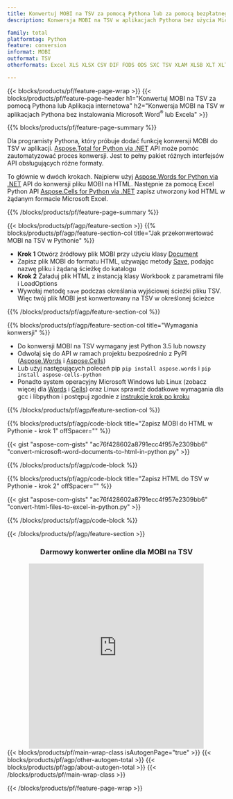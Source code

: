 ```yaml
---
title: Konwertuj MOBI na TSV za pomocą Pythona lub za pomocą bezpłatnego konwertera online
description: Konwersja MOBI na TSV w aplikacjach Pythona bez użycia Microsoft Word lub Excel lub online. Szybko przetestuj darmowy konwerter online CSV na POT przed integracją kodu. 

family: total
platformtag: Python
feature: conversion
informat: MOBI
outformat: TSV
otherformats: Excel XLS XLSX CSV DIF FODS ODS SXC TSV XLAM XLSB XLT XLTM XLSM XLTX

---
```

{{< blocks/products/pf/feature-page-wrap >}}
{{< blocks/products/pf/feature-page-header h1="Konwertuj MOBI na TSV za pomocą Pythona lub Aplikacja internetowa" h2="Konwersja MOBI na TSV w aplikacjach Pythona bez instalowania Microsoft Word<sup>&reg;</sup> lub Excela" >}}

{{% blocks/products/pf/feature-page-summary %}}

Dla programisty Pythona, który próbuje dodać funkcję konwersji MOBI do TSV w aplikacji. [Aspose.Total for Python via .NET](https://products.aspose.com/total/python-net/) API może pomóc zautomatyzować proces konwersji. Jest to pełny pakiet różnych interfejsów API obsługujących różne formaty.

To głównie w dwóch krokach. Najpierw użyj [Aspose.Words for Python via .NET](https://products.aspose.com/words/python-net/) API do konwersji pliku MOBI na HTML. Następnie za pomocą Excel Python API [Aspose.Cells for Python via .NET](https://products.aspose.com/cells/python-net/) zapisz utworzony kod HTML w żądanym formacie Microsoft Excel. 

{{% /blocks/products/pf/feature-page-summary %}}

{{< blocks/products/pf/agp/feature-section >}}
{{% blocks/products/pf/agp/feature-section-col title="Jak przekonwertować MOBI na TSV w Pythonie" %}}
- **Krok 1** Otwórz źródłowy plik MOBI przy użyciu klasy [Document](https://reference.aspose.com/words/python-net/aspose.words/document/)
- Zapisz plik MOBI do formatu HTML, używając metody [Save](https://reference.aspose.com/words/python-net/aspose.words/document/save/), podając nazwę pliku i żądaną ścieżkę do katalogu
-  **Krok 2** Załaduj plik HTML z instancją klasy Workbook z parametrami file i LoadOptions
-  Wywołaj metodę `save` podczas określania wyjściowej ścieżki pliku TSV. Więc twój plik MOBI jest konwertowany na TSV w określonej ścieżce

{{% /blocks/products/pf/agp/feature-section-col %}}

{{% blocks/products/pf/agp/feature-section-col title="Wymagania konwersji" %}}

- Do konwersji MOBI na TSV wymagany jest Python 3.5 lub nowszy
- Odwołaj się do API w ramach projektu bezpośrednio z PyPI ([Aspose.Words](https://pypi.org/project/aspose-words/) i [Aspose.Cells](https://pypi.org/project/aspose-cells-python/))
-  Lub użyj następujących poleceń pip ```pip install aspose.words``` i ```pip install aspose-cells-python``` 
-  Ponadto system operacyjny Microsoft Windows lub Linux (zobacz więcej dla [Words](https://docs.aspose.com/words/python-net/system-requirements/) i [Cells](https://docs.aspose.com/cells/python-net/getting-started/#installation)) oraz Linux sprawdź dodatkowe wymagania dla gcc i libpython i postępuj zgodnie z [instrukcje krok po kroku](https://docs.aspose.com/words/python-net/installation/)
 

{{% /blocks/products/pf/agp/feature-section-col %}}

{{% blocks/products/pf/agp/code-block title="Zapisz MOBI do HTML w Pythonie - krok 1" offSpacer="" %}}

{{< gist "aspose-com-gists" "ac76f428602a8791ecc4f957e2309bb6" "convert-microsoft-word-documents-to-html-in-python.py" >}}

{{% /blocks/products/pf/agp/code-block %}}

{{% blocks/products/pf/agp/code-block title="Zapisz HTML do TSV w Pythonie - krok 2" offSpacer="" %}}

{{< gist "aspose-com-gists" "ac76f428602a8791ecc4f957e2309bb6" "convert-html-files-to-excel-in-python.py" >}}

{{% /blocks/products/pf/agp/code-block %}}

{{< /blocks/products/pf/agp/feature-section >}}

<div class="container-fluid agp-content bg-white aboutfile box-1 vh100 section nopbtm">
<div class=container>
<div class=row>
<div class="demobox tc col-md-12 padding-0" align="center">

<h3>Darmowy konwerter online dla MOBI na TSV</h3>

<iframe style="border: none; height: 426px;" scrolling="no" src="https://total-conversion-app-65z5r2lp.qa.k8s.dynabic.com/?to=tsv&from=mobi" id="child-iframe" width="80%"></iframe>

</div></div>
</div></div>
{{< blocks/products/pf/main-wrap-class isAutogenPage="true" >}}
{{< blocks/products/pf/agp/other-autogen-total >}}
{{< blocks/products/pf/agp/about-autogen-total >}}
{{< /blocks/products/pf/main-wrap-class >}}

{{< /blocks/products/pf/feature-page-wrap >}}